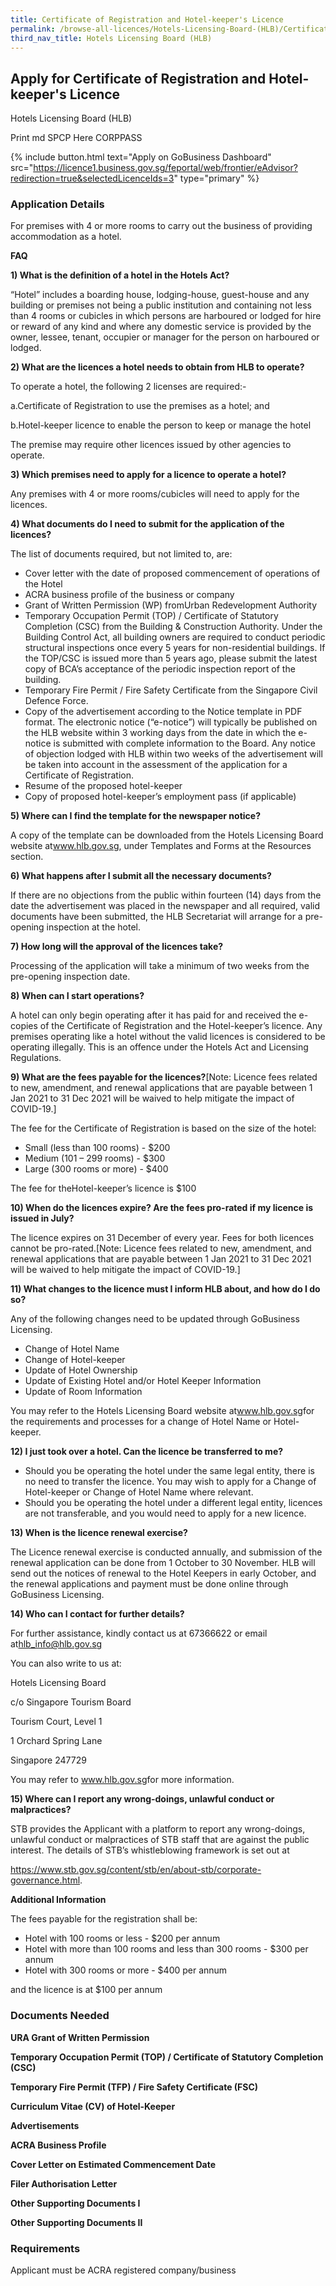```yaml
---
title: Certificate of Registration and Hotel-keeper's Licence
permalink: /browse-all-licences/Hotels-Licensing-Board-(HLB)/Certificate-of-Registration-and-Hotel-keeper's-Licence
third_nav_title: Hotels Licensing Board (HLB)
---
```


## Apply for Certificate of Registration and Hotel-keeper's Licence

Hotels Licensing Board (HLB)

Print md SPCP Here CORPPASS

{% include button.html text="Apply on GoBusiness Dashboard" src="https://licence1.business.gov.sg/feportal/web/frontier/eAdvisor?redirection=true&selectedLicenceIds=3" type="primary" %}

### Application Details

<p>For premises with 4 or more rooms to carry out the business of providing accommodation as a hotel.</p>
<p><strong>FAQ</strong></p>
<p><strong>1) What is the definition of a hotel in the Hotels Act?</strong></p>
<p>&ldquo;Hotel&rdquo; includes a boarding house, lodging-house, guest-house and any building or premises not being a public institution and containing not less than 4 rooms or cubicles in which persons are harboured or lodged for hire or reward of any kind and where any domestic service is provided by the owner, lessee, tenant, occupier or manager for the person on harboured or lodged.</p>
<p><strong>2) What are the licences a hotel needs to obtain from HLB to operate?</strong></p>
<p>To operate a hotel, the following 2 licenses are required:-</p>
<p>a.Certificate of Registration to use the premises as a hotel; and</p>
<p>b.Hotel-keeper licence to enable the person to keep or manage the hotel</p>
<p>The premise may require other licences issued by other agencies to operate.</p>
<p><strong>3) Which premises need to apply for a licence to operate a hotel?</strong></p>
<p>Any premises with 4 or more rooms/cubicles will need to apply for the licences.</p>
<p><strong>4) What documents do I need to submit for the application of the licences?</strong></p>
<p>The list of documents required, but not limited to, are:</p>
<ul>
<li>Cover letter with the date of proposed commencement of operations of the Hotel</li>
<li>ACRA business profile of the business or company</li>
<li>Grant of Written Permission (WP) fromUrban Redevelopment Authority</li>
<li>Temporary Occupation Permit (TOP) / Certificate of Statutory Completion (CSC) from the Building &amp; Construction Authority. Under the Building Control Act, all building owners are required to conduct periodic structural inspections once every 5 years for non-residential buildings. If the TOP/CSC is issued more than 5 years ago, please submit the latest copy of BCA&rsquo;s acceptance of the periodic inspection report of the building.</li>
<li>Temporary Fire Permit / Fire Safety Certificate from the Singapore Civil Defence Force.</li>
<li>Copy of the advertisement according to the Notice template in PDF format. The electronic notice (&ldquo;e-notice&rdquo;) will typically be published on the HLB website within 3 working days from the date in which the e-notice is submitted with complete information to the Board. Any notice of objection lodged with HLB within two weeks of the advertisement will be taken into account in the assessment of the application for a Certificate of Registration.</li>
<li>Resume of the proposed hotel-keeper</li>
<li>Copy of proposed hotel-keeper&rsquo;s employment pass (if applicable)</li>
</ul>
<p><strong>5) Where can I find the template for the newspaper notice?</strong></p>
<p>A copy of the template can be downloaded from the Hotels Licensing Board website at<a href="https://www.hlb.gov.sg/" target="_blank" rel="noopener">www.hlb.gov.sg</a>, under Templates and Forms at the Resources section.</p>
<p><strong>6) What happens after I submit all the necessary documents?</strong></p>
<p>If there are no objections from the public within fourteen (14) days from the date the advertisement was placed in the newspaper and all required, valid documents have been submitted, the HLB Secretariat will arrange for a pre-opening inspection at the hotel.</p>
<p><strong>7) How long will the approval of the licences take?</strong></p>
<p>Processing of the application will take a minimum of two weeks from the pre-opening inspection date.</p>
<p><strong>8) When can I start operations?</strong></p>
<p>A hotel can only begin operating after it has paid for and received the e-copies of the Certificate of Registration and the Hotel-keeper&rsquo;s licence. Any premises operating like a hotel without the valid licences is considered to be operating illegally. This is an offence under the Hotels Act and Licensing Regulations.</p>
<p><strong>9) What are the fees payable for the licences?</strong>[Note: Licence fees related to new, amendment, and renewal applications that are payable between 1 Jan 2021 to 31 Dec 2021 will be waived to help mitigate the impact of COVID-19.]</p>
<p>The fee for the Certificate of Registration is based on the size of the hotel:</p>
<ul>
<li>Small (less than 100 rooms) - $200</li>
<li>Medium (101 &ndash; 299 rooms) - $300</li>
<li>Large (300 rooms or more) - $400</li>
</ul>
<p>The fee for theHotel-keeper&rsquo;s licence is $100</p>
<p><strong>10) When do the licences expire? Are the fees pro-rated if my licence is issued in July?</strong></p>
<p>The licence expires on 31 December of every year. Fees for both licences cannot be pro-rated.[Note: Licence fees related to new, amendment, and renewal applications that are payable between 1 Jan 2021 to 31 Dec 2021 will be waived to help mitigate the impact of COVID-19.]</p>

<p><strong>11) What changes to the licence must I inform HLB about, and how do I do so?</strong></p>
<p>Any of the following changes need to be updated through GoBusiness Licensing.</p>
<ul>
<li>Change of Hotel Name</li>
<li>Change of Hotel-keeper</li>
<li>Update of Hotel Ownership</li>
<li>Update of Existing Hotel and/or Hotel Keeper Information</li>
<li>Update of Room Information</li>
</ul>
<p>You may refer to the Hotels Licensing Board website at<a href="https://www.hlb.gov.sg/" target="_blank" rel="noopener">www.hlb.gov.sg</a>for the requirements and processes for a change of Hotel Name or Hotel-keeper.</p>
<p><strong>12) I just took over a hotel. Can the licence be transferred to me?</strong></p>
<ul>
<li>Should you be operating the hotel under the same legal entity, there is no need to transfer the licence. You may wish to apply for a Change of Hotel-keeper or Change of Hotel Name where relevant.</li>
<li>Should you be operating the hotel under a different legal entity, licences are not transferable, and you would need to apply for a new licence.</li>
</ul>
<p><strong>13) When is the licence renewal exercise?</strong></p>
<p>The Licence renewal exercise is conducted annually, and submission of the renewal application can be done from 1 October to 30 November. HLB will send out the notices of renewal to the Hotel Keepers in early October, and the renewal applications and payment must be done online through GoBusiness Licensing.</p>
<p><strong>14) Who can I contact for further details?</strong></p>
<p>For further assistance, kindly contact us at 67366622 or email at<a href="mailto:hlb_info@hlb.gov.sg">hlb_info@hlb.gov.sg</a></p>
<p>You can also write to us at:</p>
<p>Hotels Licensing Board</p>
<p>c/o Singapore Tourism Board</p>
<p>Tourism Court, Level 1</p>
<p>1 Orchard Spring Lane</p>
<p>Singapore 247729</p>
<p>You may refer to <a href="https://www.hlb.gov.sg/" target="_blank" rel="noopener">www.hlb.gov.sg</a>for more information.</p>
<p><strong>15) Where can I report any wrong-doings, unlawful conduct or malpractices?</strong></p>
<p>STB provides the Applicant with a platform to report any wrong-doings, unlawful conduct or malpractices of STB staff that are against the public interest. The details of STB&rsquo;s whistleblowing framework is set out at</p>
<p><a href="https://www.stb.gov.sg/content/stb/en/about-stb/corporate-governance.html" target="_blank" rel="noopener">https://www.stb.gov.sg/content/stb/en/about-stb/corporate-governance.html</a>.</p>

**Additional Information**

<p>The fees payable for the registration shall be:</p>
<ul>
<li>Hotel with 100 rooms or less - $200 per annum</li>
<li>Hotel with more than 100 rooms and less than 300 rooms - $300 per annum</li>
<li>Hotel with 300 rooms or more - $400 per annum</li>
</ul>
<p>and the licence is at $100 per annum</p>

### Documents Needed

<p><strong>URA Grant of Written Permission</strong></p>
<p><strong>Temporary Occupation Permit (TOP) / Certificate of Statutory Completion (CSC)</strong></p>
<p><strong>Temporary Fire Permit (TFP) / Fire Safety Certificate (FSC)</strong></p>
<p><strong>Curriculum Vitae (CV) of Hotel-Keeper</strong></p>
<p><strong>Advertisements</strong></p>
<p><strong>ACRA Business Profile</strong></p>
<p><strong>Cover Letter on Estimated Commencement Date</strong></p>
<p><strong>Filer Authorisation Letter</strong></p>
<p><strong>Other Supporting Documents I</strong></p>
<p><strong>Other Supporting Documents II</strong></p>

### Requirements

Applicant must be ACRA registered company/business

